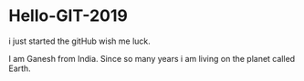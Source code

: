 # Hello-GIT-2019
i just started the gitHub wish me luck.

I am Ganesh from India. Since so many years i am living on the planet called Earth.
